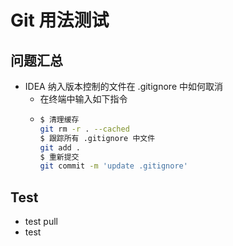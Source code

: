 # Git 用法测试
## 问题汇总
- IDEA 纳入版本控制的文件在 .gitignore 中如何取消
  - 在终端中输入如下指令
  - ```bash
    $ 清理缓存
    git rm -r . --cached
    $ 跟踪所有 .gitignore 中文件
    git add .
    $ 重新提交
    git commit -m 'update .gitignore'
    ```

## Test
- test pull
- test
